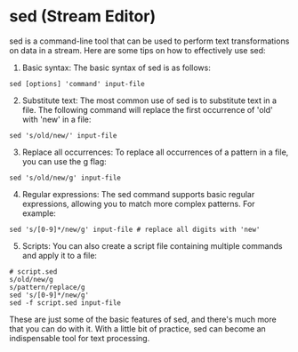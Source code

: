 # sed (Stream Editor) 
sed is a command-line tool that can be used to perform text transformations on data in a stream. Here are some tips on how to effectively use sed:

1) Basic syntax:
The basic syntax of sed is as follows:
```
sed [options] 'command' input-file
```

2) Substitute text:
The most common use of sed is to substitute text in a file. The following command will replace the first occurrence of 'old' with 'new' in a file:
```
sed 's/old/new/' input-file
```

3) Replace all occurrences:
To replace all occurrences of a pattern in a file, you can use the g flag:
```
sed 's/old/new/g' input-file

```

4) Regular expressions:
The sed command supports basic regular expressions, allowing you to match more complex patterns. For example:
```
sed 's/[0-9]*/new/g' input-file # replace all digits with 'new'
```

5) Scripts:
You can also create a script file containing multiple commands and apply it to a file:
```
# script.sed
s/old/new/g
s/pattern/replace/g
sed 's/[0-9]*/new/g'
sed -f script.sed input-file
```

These are just some of the basic features of sed, and there's much more that you can do with it. With a little bit of practice, sed can become an indispensable tool for text processing.
